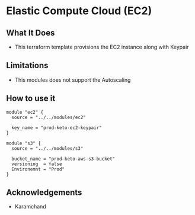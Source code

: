 # Elastic Compute Cloud (EC2)

## What It Does

- This terraform template provisions the EC2 instance along with Keypair

## Limitations

- This modules does not support the Autoscaling

## How to use it

```hcl
module "ec2" {
  source = "../../modules/ec2"

  key_name = "prod-keto-ec2-keypair"
}

module "s3" {
  source = "../../modules/s3"

  bucket_name = "prod-keto-aws-s3-bucket"
  versioning  = false
  Environemnt = "Prod"
}
```

## Acknowledgements

- Karamchand
